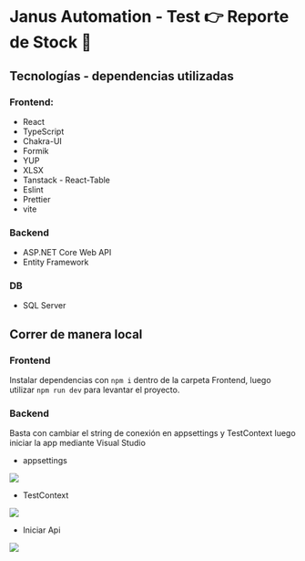 # Janus Automation - Test 👉 Reporte de Stock 🚀

## Tecnologías - dependencias utilizadas

### Frontend:
- React
- TypeScript
- Chakra-UI
- Formik
- YUP
- XLSX
- Tanstack - React-Table
- Eslint
- Prettier
- vite

### Backend
- ASP.NET Core Web API
- Entity Framework

### DB
- SQL Server

## Correr de manera local
### Frontend
Instalar dependencias con `npm i` dentro de la carpeta Frontend, luego utilizar `npm run dev` para levantar el proyecto.

### Backend
Basta con cambiar el string de conexión en appsettings y TestContext luego iniciar la app mediante Visual Studio 
- appsettings

![](https://i.imgur.com/lgqKk3T.png)

- TestContext

![](https://i.imgur.com/txPxlt3.png)

- Iniciar Api

![](https://i.imgur.com/QALwSaX.png)
